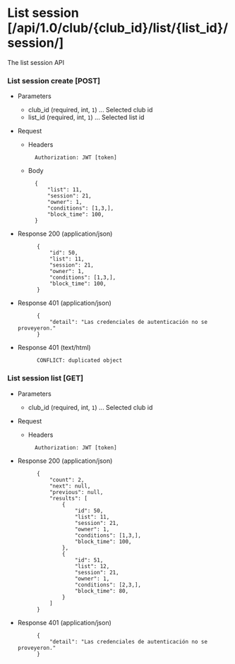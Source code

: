 # List session [/api/1.0/club/{club_id}/list/{list_id}/session/]

The list session API

### List session create [POST]

+ Parameters
    + club_id (required, int, `1`) ... Selected club id
    + list_id (required, int, `1`) ... Selected list id

+ Request
    + Headers
    
            Authorization: JWT [token]

    + Body
        
            {
                "list": 11,
                "session": 21,
                "owner": 1,
                "conditions": [1,3,],
                "block_time": 100,
            }
            
+ Response 200 (application/json)

            {
                "id": 50,
                "list": 11,
                "session": 21,
                "owner": 1,
                "conditions": [1,3,],
                "block_time": 100,
            }

+ Response 401 (application/json)

            {
                "detail": "Las credenciales de autenticación no se proveyeron."
            }

+ Response 401 (text/html)

            CONFLICT: duplicated object

### List session list [GET]

+ Parameters
    + club_id (required, int, `1`) ... Selected club id

+ Request
    + Headers
    
            Authorization: JWT [token]

+ Response 200 (application/json)

            {
                "count": 2,
                "next": null,
                "previous": null,
                "results": [
                    {
                        "id": 50,
                        "list": 11,
                        "session": 21,
                        "owner": 1,
                        "conditions": [1,3,],
                        "block_time": 100,
                    },
                    {
                        "id": 51,
                        "list": 12,
                        "session": 21,
                        "owner": 1,
                        "conditions": [2,3,],
                        "block_time": 80,
                    }
                ]
            }
            
+ Response 401 (application/json)

            {
                "detail": "Las credenciales de autenticación no se proveyeron."
            }
